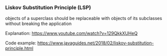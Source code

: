 ### Liskov Substitution Principle (LSP)

objects of a superclass should be replaceable with objects of its subclasses without breaking the application

Explanation:
https://www.youtube.com/watch?v=129QkkXUHeQ

Code example:
https://www.javaguides.net/2018/02/liskov-substitution-principle.html
